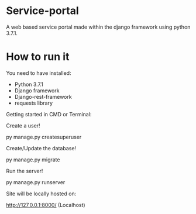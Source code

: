 # Service-portal
A web based service portal made within the django framework using python 3.7.1.

# How to run it
You need to have installed: 
- Python 3.7.1
- Django framework 
- Django-rest-framework
- requests library

Getting started in CMD or Terminal:

Create a user!

py manage.py createsuperuser

Create/Update the database!

py manage.py migrate

Run the server! 

py manage.py runserver

Site will be locally hosted on: 

http://127.0.0.1:8000/  (Localhost)
